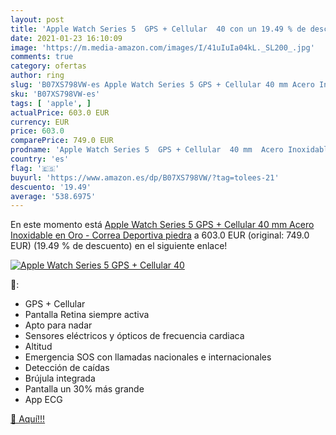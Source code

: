```yaml
---
layout: post
title: 'Apple Watch Series 5  GPS + Cellular  40 con un 19.49 % de descuento'
date: 2021-01-23 16:10:09
image: 'https://m.media-amazon.com/images/I/41uIuIa04kL._SL200_.jpg'
comments: true
category: ofertas
author: ring
slug: 'B07XS798VW-es Apple Watch Series 5 GPS + Cellular 40 mm Acero Inoxidable...'
sku: 'B07XS798VW-es'
tags: [ 'apple', ]
actualPrice: 603.0 EUR
currency: EUR
price: 603.0
comparePrice: 749.0 EUR
prodname: 'Apple Watch Series 5  GPS + Cellular  40 mm  Acero Inoxidable en Oro - Correa Deportiva piedra'
country: 'es'
flag: '🇪🇸'
buyurl: 'https://www.amazon.es/dp/B07XS798VW/?tag=tolees-21'
descuento: '19.49'
average: '538.6975'
---
```


En este momento está [Apple Watch Series 5  GPS + Cellular  40 mm  Acero Inoxidable en Oro - Correa Deportiva piedra](https://www.amazon.es/dp/B07XS798VW/?tag=tolees-21) a 603.0 EUR (original: 749.0 EUR) (19.49 %  de descuento) en el siguiente enlace!

[![Apple Watch Series 5  GPS + Cellular  40](https://m.media-amazon.com/images/I/41uIuIa04kL._SL200_.jpg)](https://www.amazon.es/dp/B07XS798VW/?tag=tolees-21)

🔎:

- GPS + Cellular
- Pantalla Retina siempre activa
- Apto para nadar
- Sensores eléctricos y ópticos de frecuencia cardiaca
- Altitud
- Emergencia SOS con llamadas nacionales e internacionales
- Detección de caídas
- Brújula integrada
- Pantalla un 30% más grande
- App ECG

[🛒 Aquí!!!](https://www.amazon.es/dp/B07XS798VW/?tag=tolees-21)
